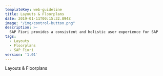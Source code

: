 ```yaml
---
templateKey: web-guideline
title: Layouts & Floorplans
date: 2019-01-11T00:15:32.894Z
image: "/img/control-button.png"
description: >-
  SAP Fiori provides a consistent and holistic user experience for SAP software. By creating visually pleasing designs with a strong focus on ease of use, the experience is intuitive and simple, across all devices. With effortless interaction patterns, the SAP Fiori UX is designed for a powerful impact across your enterprise.   
tags:
  - Layouts
  - Floorplans
  - SAP Fiori
version: '1.01'
---
```




Layouts & Floorplans
